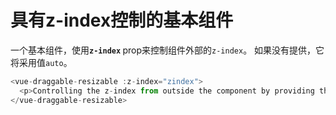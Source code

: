 # 具有z-index控制的基本组件

一个基本组件，使用<b>`z-index` </b> prop来控制组件外部的`z-index`。 如果没有提供，它将采用值`auto`。

~~~js
<vue-draggable-resizable :z-index="zindex">
  <p>Controlling the z-index from outside the component by providing the <b>:z</b> prop.</p>
</vue-draggable-resizable>
~~~

